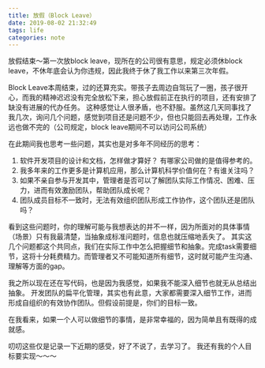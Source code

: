 ```yaml
---
title: 放假（Block Leave）
date: 2019-08-02 21:32:49
tags: life
categories: note
---
```

放假结束～第一次放block leave，现所在的公司很有意思，规定必须休block leave，不休年底会认为你违规，因此我终于休了我工作以来第三次年假。

Block Leave本周结束，过的还算充实。带孩子去周边自驾玩了一圈，孩子很开心，而我的精神迟迟没有完全放松下来，担心放假前正在执行的项目，还有安排了缺没有进展的代办任务。
这种感觉让人很矛盾，也不舒服。虽然这几天同事找了我几次，询问几个问题，感觉到项目还是问题不少，但也只能回去再处理，工作永远也做不完的（公司规定，block leave期间不可以访问公司系统）

<!-- more -->

在此期间我也思考一些问题，其实也是对多年不同经历的思考：
1. 软件开发项目的设计和文档，怎样做才算好？ 有哪家公司做的是值得参考的。
1. 我多年来的工作更多是计算机应用，那么计算机科学价值何在？有谁关注吗？
1. 如果不亲自参与开发其中，管理者是否可以了解团队实际工作情况、困难、压力，进而有效激励团队，帮助团队成长呢？
1. 团队成员目标不一致时，无法有效组织团队形成工作协作，这个团队还是团队吗？

看到这些问题时，你的理解可能与我想表达的并不一样，因为所面对的具体事情（场景）只有我最清楚，当抽象成标准问题时，信息也就压缩地丢失了。
其实这几个问题都这个共同点，我们在实际工作中怎么把握细节和抽象。完成task需要细节，这将十分耗费精力。而管理者又不可能知道所有细节，这时就可能产生沟通、理解等方面的gap。

我之所以现在还在写代码，也是因为我感觉，如果我不能深入细节也就无从总结出抽象。
开发团队的扁平化管理，其实也有此意，大家都需要深入细节工作，进而形成自组织的有效协作团队。但假设前提是，你们的目标一致。

在我看来，如果一个人可以做细节的事情，是非常幸福的，因为简单且有既得的成就感。

叨叨这些仅是记录一下近期的感受，好了不说了，去学习了。 我还有我的个人目标要实现～～～